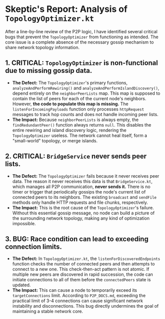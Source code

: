 # Skeptic's Report: Analysis of `TopologyOptimizer.kt`

After a line-by-line review of the P2P logic, I have identified several critical bugs that prevent the `TopologyOptimizer` from functioning as intended. The core issue is a complete absence of the necessary gossip mechanism to share network topology information.

## 1. CRITICAL: `TopologyOptimizer` is non-functional due to missing gossip data.

- **The Defect:** The `TopologyOptimizer`'s primary functions, `analyzeAndPerformRewiring()` and `analyzeAndPerformIslandDiscovery()`, depend entirely on the `neighborPeerLists` map. This map is supposed to contain the list of peers for each of the current node's neighbors. However, **the code to populate this map is missing.** The `listenForIncomingPayloads` function only processes `httpRequest` messages to track hop counts and does not handle incoming peer lists.
- **The Impact:** Because `neighborPeerLists` is always empty, the `findRedundantPeer()` function always returns `null`. This disables the entire rewiring and island discovery logic, rendering the `TopologyOptimizer` useless. The network cannot heal itself, form a "small-world" topology, or merge islands.

## 2. CRITICAL: `BridgeService` never sends peer lists.

- **The Defect:** The `TopologyOptimizer` fails because it never receives peer data. The reason it never receives this data is that `BridgeService.kt`, which manages all P2P communication, **never sends it.** There is no timer or trigger that periodically gossips the node's current list of connected peers to its neighbors. The existing `broadcast` and `sendFile` methods only handle HTTP requests and file chunks, respectively.
- **The Impact:** This is the root cause of the `TopologyOptimizer`'s failure. Without this essential gossip message, no node can build a picture of the surrounding network topology, making any kind of optimization impossible.

## 3. BUG: Race condition can lead to exceeding connection limits.

- **The Defect:** In `TopologyOptimizer.kt`, the `listenForDiscoveredEndpoints` function checks the number of connected peers and then attempts to connect to a new one. This check-then-act pattern is not atomic. If multiple new peers are discovered in rapid succession, the code can initiate connections to all of them before the `connectedPeers` state is updated.
- **The Impact:** This can cause a node to temporarily exceed its `targetConnections` limit. According to `P2P_DOCS.md`, exceeding the practical limit of 3-4 connections can cause significant network instability and disconnections. This bug directly undermines the goal of maintaining a stable network core.
